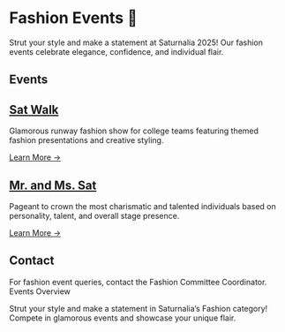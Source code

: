 # Fashion Events 👗

Strut your style and make a statement at Saturnalia 2025! Our fashion events celebrate elegance, confidence, and individual flair.

## Events

## [Sat Walk](./fashion/sat-walk)
Glamorous runway fashion show for college teams featuring themed fashion presentations and creative styling.

[Learn More →](./fashion/sat-walk)

## [Mr. and Ms. Sat](./fashion/mr-and-ms-sat)
Pageant to crown the most charismatic and talented individuals based on personality, talent, and overall stage presence.

[Learn More →](./fashion/mr-and-ms-sat)


## Contact
For fashion event queries, contact the Fashion Committee Coordinator. Events Overview

Strut your style and make a statement in Saturnalia’s Fashion category! Compete in glamorous events and showcase your unique flair.